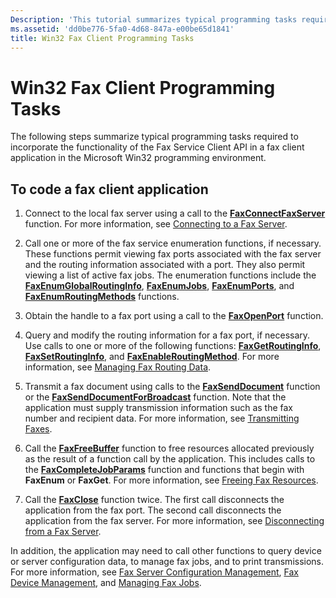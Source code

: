 ```yaml
---
Description: 'This tutorial summarizes typical programming tasks required to incorporate the functionality of the Fax Service Client API in a fax client application in the Microsoft Win32 programming environment.'
ms.assetid: 'dd0be776-5fa0-4d68-847a-e00be65d1841'
title: Win32 Fax Client Programming Tasks
---
```


# Win32 Fax Client Programming Tasks

The following steps summarize typical programming tasks required to incorporate the functionality of the Fax Service Client API in a fax client application in the Microsoft Win32 programming environment.

## To code a fax client application

1.  Connect to the local fax server using a call to the [**FaxConnectFaxServer**](-mfax-faxconnectfaxserver.md) function. For more information, see [Connecting to a Fax Server](-mfax-connecting-to-a-fax-server.md).

2.  Call one or more of the fax service enumeration functions, if necessary. These functions permit viewing fax ports associated with the fax server and the routing information associated with a port. They also permit viewing a list of active fax jobs. The enumeration functions include the [**FaxEnumGlobalRoutingInfo**](-mfax-faxenumglobalroutinginfo.md), [**FaxEnumJobs**](-mfax-faxenumjobs.md), [**FaxEnumPorts**](-mfax-faxenumports.md), and [**FaxEnumRoutingMethods**](-mfax-faxenumroutingmethods.md) functions.

3.  Obtain the handle to a fax port using a call to the [**FaxOpenPort**](-mfax-faxopenport.md) function.

4.  Query and modify the routing information for a fax port, if necessary. Use calls to one or more of the following functions: [**FaxGetRoutingInfo**](-mfax-faxgetroutinginfo.md), [**FaxSetRoutingInfo**](-mfax-faxsetroutinginfo.md), and [**FaxEnableRoutingMethod**](-mfax-faxenableroutingmethod.md). For more information, see [Managing Fax Routing Data](-mfax-managing-fax-routing-data.md).

5.  Transmit a fax document using calls to the [**FaxSendDocument**](-mfax-faxsenddocument.md) function or the [**FaxSendDocumentForBroadcast**](-mfax-faxsenddocumentforbroadcast.md) function. Note that the application must supply transmission information such as the fax number and recipient data. For more information, see [Transmitting Faxes](-mfax-transmitting-faxes.md).

6.  Call the [**FaxFreeBuffer**](-mfax-faxfreebuffer.md) function to free resources allocated previously as the result of a function call by the application. This includes calls to the [**FaxCompleteJobParams**](-mfax-faxcompletejobparams.md) function and functions that begin with **FaxEnum** or **FaxGet**. For more information, see [Freeing Fax Resources](-mfax-freeing-fax-resources.md).

7.  Call the [**FaxClose**](-mfax-faxclose.md) function twice. The first call disconnects the application from the fax port. The second call disconnects the application from the fax server. For more information, see [Disconnecting from a Fax Server](-mfax-disconnecting-from-a-fax-server.md).

In addition, the application may need to call other functions to query device or server configuration data, to manage fax jobs, and to print transmissions. For more information, see [Fax Server Configuration Management](-mfax-fax-server-configuration-management.md), [Fax Device Management](-mfax-fax-device-management.md), and [Managing Fax Jobs](-mfax-managing-fax-jobs.md).

 

 



